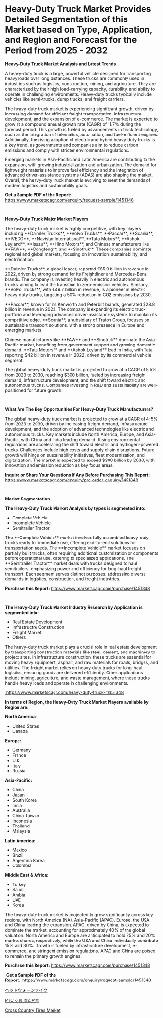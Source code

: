 <p><h1>Heavy-Duty Truck Market Provides Detailed Segmentation of this Market based on Type, Application, and Region and Forecast for the Period from 2025 - 2032</h1></p><p><strong>Heavy-Duty Truck Market Analysis and Latest Trends</strong></p>
<p><p>A heavy-duty truck is a large, powerful vehicle designed for transporting heavy loads over long distances. These trucks are commonly used in industries such as logistics, construction, mining, and agriculture. They are characterized by their high load-carrying capacity, durability, and ability to operate in challenging environments. Heavy-duty trucks typically include vehicles like semi-trucks, dump trucks, and freight carriers.</p><p>The heavy-duty truck market is experiencing significant growth, driven by increasing demand for efficient freight transportation, infrastructure development, and the expansion of e-commerce. The market is expected to grow at a compound annual growth rate (CAGR) of 11.7% during the forecast period. This growth is fueled by advancements in truck technology, such as the integration of telematics, automation, and fuel-efficient engines. Additionally, the rising adoption of electric and hybrid heavy-duty trucks is a key trend, as governments and companies aim to reduce carbon emissions and comply with stricter environmental regulations.</p><p>Emerging markets in Asia-Pacific and Latin America are contributing to the expansion, with growing industrialization and urbanization. The demand for lightweight materials to improve fuel efficiency and the integration of advanced driver-assistance systems (ADAS) are also shaping the market. Overall, the heavy-duty truck market is evolving to meet the demands of modern logistics and sustainability goals.</p></p>
<p><strong>Get a Sample PDF of the Report:&nbsp;</strong> <a href="https://www.marketscagr.com/enquiry/request-sample/1451348?utm_campaign=1909&utm_medium=2&utm_source=Github&utm_content=ia&utm_term=22012025&utm_id=heavy-duty-truck">https://www.marketscagr.com/enquiry/request-sample/1451348</a></p>
<p>&nbsp;</p>
<p><strong>Heavy-Duty Truck Major Market Players</strong></p>
<p><p>The heavy-duty truck market is highly competitive, with key players including **Daimler Trucks**, **Volvo Trucks**, **Paccar**, **Scania**, **IVECO**, **Navistar International**, **Tata Motors**, **Ashok Leyland**, **Isuzu**, **Hino Motors**, and Chinese manufacturers like **FAW**, **Dongfeng**, and **Sinotruk**. These companies dominate regional and global markets, focusing on innovation, sustainability, and electrification.</p><p>**Daimler Trucks**, a global leader, reported €55.9 billion in revenue in 2022, driven by strong demand for its Freightliner and Mercedes-Benz brands. The company is investing heavily in electric and autonomous trucks, aiming to lead the transition to zero-emission vehicles. Similarly, **Volvo Trucks**, with €49.7 billion in revenue, is a pioneer in electric heavy-duty trucks, targeting a 50% reduction in CO2 emissions by 2030.</p><p>**Paccar**, known for its Kenworth and Peterbilt brands, generated $28.8 billion in revenue in 2022. The company is expanding its electric truck portfolio and leveraging advanced driver-assistance systems to maintain its competitive edge. **Scania**, a subsidiary of Traton Group, focuses on sustainable transport solutions, with a strong presence in Europe and emerging markets.</p><p>Chinese manufacturers like **FAW** and **Sinotruk** dominate the Asia-Pacific market, benefiting from government support and growing domestic demand. **Tata Motors** and **Ashok Leyland** lead in India, with Tata reporting $42 billion in revenue in 2022, driven by its commercial vehicle segment.</p><p>The global heavy-duty truck market is projected to grow at a CAGR of 5.5% from 2023 to 2030, reaching $300 billion, fueled by increasing freight demand, infrastructure development, and the shift toward electric and autonomous trucks. Companies investing in R&D and sustainability are well-positioned for future growth.</p></p>
<p>&nbsp;</p>
<p><strong>What Are The Key Opportunities For Heavy-Duty Truck Manufacturers?</strong></p>
<p><p>The global heavy-duty truck market is projected to grow at a CAGR of 4-5% from 2023 to 2030, driven by increasing freight demand, infrastructure development, and the adoption of advanced technologies like electric and autonomous trucks. Key markets include North America, Europe, and Asia-Pacific, with China and India leading demand. Rising environmental regulations are accelerating the shift toward electric and hydrogen-powered trucks. Challenges include high costs and supply chain disruptions. Future growth will hinge on sustainability initiatives, fleet modernization, and digitalization. The market is expected to exceed $300 billion by 2030, with innovation and emission reduction as key focus areas.</p></p>
<p><strong>Inquire or Share Your Questions If Any Before Purchasing This Report:</strong> <a href="https://www.marketscagr.com/enquiry/pre-order-enquiry/1451348?utm_campaign=1909&utm_medium=2&utm_source=Github&utm_content=ia&utm_term=22012025&utm_id=heavy-duty-truck">https://www.marketscagr.com/enquiry/pre-order-enquiry/1451348</a></p>
<p>&nbsp;</p>
<p><strong>Market Segmentation</strong></p>
<p><strong>The Heavy-Duty Truck Market Analysis by types is segmented into:</strong></p>
<p><ul><li>Complete Vehicle</li><li>Incomplete Vehicle</li><li>Semitrailer Tractor</li></ul></p>
<p><p>The **Complete Vehicle** market involves fully assembled heavy-duty trucks ready for immediate use, offering end-to-end solutions for transportation needs. The **Incomplete Vehicle** market focuses on partially built trucks, often requiring additional customization or components before operational use, catering to specialized applications. The **Semitrailer Tractor** market deals with trucks designed to haul semitrailers, emphasizing power and efficiency for long-haul freight transport. Each segment serves distinct purposes, addressing diverse demands in logistics, construction, and freight industries.</p></p>
<p><strong>Purchase this Report:&nbsp;</strong><a href="https://www.marketscagr.com/purchase/1451348?utm_campaign=1909&utm_medium=2&utm_source=Github&utm_content=ia&utm_term=22012025&utm_id=heavy-duty-truck">https://www.marketscagr.com/purchase/1451348</a></p>
<p>&nbsp;</p>
<p><strong>The Heavy-Duty Truck Market Industry Research by Application is segmented into:</strong></p>
<p><ul><li>Real Estate Development</li><li>Infrastructre Construction</li><li>Freight Market</li><li>Others</li></ul></p>
<p><p>The heavy-duty truck market plays a crucial role in real estate development by transporting construction materials like steel, cement, and machinery to project sites. In infrastructure construction, these trucks are essential for moving heavy equipment, asphalt, and raw materials for roads, bridges, and utilities. The freight market relies on heavy-duty trucks for long-haul logistics, ensuring goods are delivered efficiently. Other applications include mining, agriculture, and waste management, where these trucks handle heavy loads and operate in challenging environments.</p></p>
<p><a href="https://www.marketscagr.com/heavy-duty-truck-r1451348?utm_campaign=1909&utm_medium=2&utm_source=Github&utm_content=ia&utm_term=22012025&utm_id=heavy-duty-truck">&nbsp;https://www.marketscagr.com/heavy-duty-truck-r1451348</a></p>
<p><strong>In terms of Region, the Heavy-Duty Truck Market Players available by Region are:</strong></p>
<p>
    <p> <strong> North America: </strong>
        <ul>
            <li>United States</li>
            <li>Canada</li>
        </ul>
        </p> 
    <p> <strong> Europe: </strong>
        <ul>
            <li>Germany</li>
            <li>France</li>
            <li>U.K.</li>
            <li>Italy</li>
            <li>Russia</li>
        </ul>
        </p> 
    <p> <strong> Asia-Pacific: </strong>
        <ul>
            <li>China</li>
            <li>Japan</li>
            <li>South Korea</li>
            <li>India</li>
            <li>Australia</li>
            <li>China Taiwan</li>
            <li>Indonesia</li>
            <li>Thailand</li>
            <li>Malaysia</li>
        </ul>
        </p> 
    <p> <strong> Latin America: </strong>
        <ul>
            <li>Mexico</li>
            <li>Brazil</li>
            <li>Argentina Korea</li>
            <li>Colombia</li>
        </ul>
        </p> 
    <p> <strong> Middle East & Africa: </strong>
        <ul>
            <li>Turkey</li>
            <li>Saudi</li>
            <li>Arabia</li>
            <li>UAE</li>
            <li>Korea</li>
        </ul>
    </p>
    </p>
<p><p>The heavy-duty truck market is projected to grow significantly across key regions, with North America (NA), Asia-Pacific (APAC), Europe, the USA, and China leading the expansion. APAC, driven by China, is expected to dominate the market, accounting for approximately 40% of the global valuation. North America and Europe are anticipated to hold 25% and 20% market shares, respectively, while the USA and China individually contribute 15% and 30%. Growth is fueled by infrastructure development, e-commerce, and stringent emission regulations. APAC and China are poised to remain the primary growth engines.</p></p>
<p><strong>Purchase this Report: </strong><a href="https://www.marketscagr.com/purchase/1451348?utm_campaign=1909&utm_medium=2&utm_source=Github&utm_content=ia&utm_term=22012025&utm_id=heavy-duty-truck">https://www.marketscagr.com/purchase/1451348</a></p>
<p>&nbsp;<strong>Get a Sample PDF of the Report:&nbsp;&nbsp;</strong><a href="https://www.marketscagr.com/enquiry/request-sample/1451348?utm_campaign=1909&utm_medium=2&utm_source=Github&utm_content=ia&utm_term=22012025&utm_id=heavy-duty-truck">https://www.marketscagr.com/enquiry/request-sample/1451348</a></p>
<p><strong></strong></p>
<p><p><a href="https://github.com/mohamedbakry57/Market-Research-Report-List-6/blob/main/495704332240.md?utm_campaign=1909&utm_medium=2&utm_source=Github&utm_content=ia&utm_term=22012025&utm_id=heavy-duty-truck">ヘッドウォーンマイク</a></p><p><a href="https://github.com/laholand/Market-Research-Report-List-6/blob/main/723810933143.md?utm_campaign=1909&utm_medium=2&utm_source=Github&utm_content=ia&utm_term=22012025&utm_id=heavy-duty-truck">PTC 히팅 엘리먼트</a></p><p><a href="https://github.com/vimar16th/Market-Research-Report-List-7/blob/main/cross-country-tires-market.md?utm_campaign=1909&utm_medium=2&utm_source=Github&utm_content=ia&utm_term=22012025&utm_id=heavy-duty-truck">Cross Country Tires Market</a></p></p>